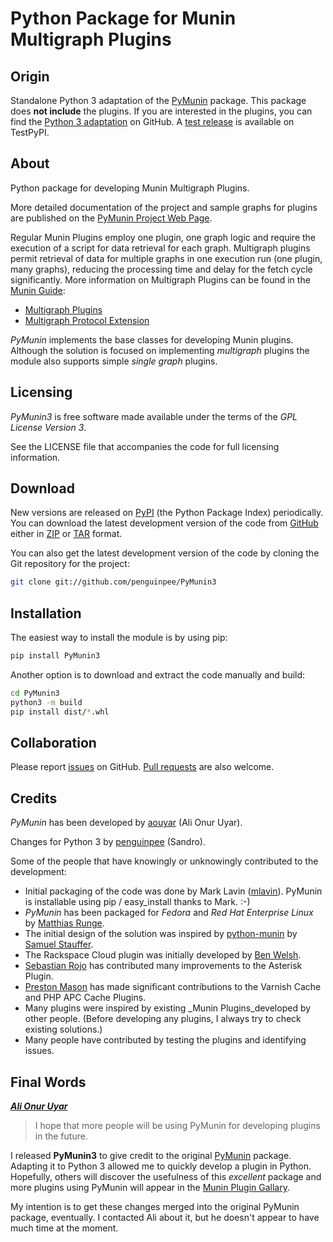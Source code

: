 # Python Package for Munin Multigraph Plugins

## Origin

Standalone Python 3 adaptation of the [PyMunin](https://github.com/aouyar/PyMunin) package. This package does **not include** the plugins. If you are interested in the plugins, you can find the [Python 3 adaptation](https://github.com/penguinpee/PyMunin3/tree/pymunin_plugins_proposal) on GitHub. A [test release](https://test.pypi.org/project/PyMuninPlugins/) is available on TestPyPI.

## About

Python package for developing Munin Multigraph Plugins.

More detailed documentation of the project and sample graphs for plugins are published on the [PyMunin Project Web Page](https://aouyar.github.io/PyMunin/).

Regular Munin Plugins employ one plugin, one graph logic and require the execution of a script for data retrieval for each graph. Multigraph plugins permit retrieval of data for multiple graphs in one execution run (one plugin, many graphs), reducing the processing time and delay for the fetch cycle significantly.
More information on Multigraph Plugins can be found in the
[Munin Guide](https://guide.munin-monitoring.org/en/latest/index.html):

* [Multigraph Plugins](https://guide.munin-monitoring.org/en/latest/plugin/multigraphing.html)
* [Multigraph Protocol Extension](https://guide.munin-monitoring.org/en/latest/plugin/protocol-multigraph.html)

_PyMunin_ implements the base classes for developing Munin plugins. Although the solution is focused on implementing _multigraph_ plugins the module also supports simple _single graph_ plugins.

## Licensing

_PyMunin3_ is free software made available under the terms of the _GPL License Version 3_.

See the LICENSE file that accompanies the code for full licensing information.

## Download

New versions are released on [PyPI](https://pypi.python.org/pypi/PyMunin3) (the Python Package Index) periodically. You can download the latest development version of the code from [GitHub](https://github.com/penguinpee/PyMunin3) either in [ZIP](https://github.com/penguinpee/PyMunin3/zipball/master) or [TAR](https://github.com/penguinpee/PyMunin3/tarball/master) format.

You can also get the latest development version of the code by cloning the Git repository for the project:

```bash
git clone git://github.com/penguinpee/PyMunin3
```

## Installation

The easiest way to install the module is by using pip:

```bash
pip install PyMunin3
```

Another option is to download and extract the code manually and build:

```bash
cd PyMunin3
python3 -m build
pip install dist/*.whl
```

## Collaboration

Please report [issues](https://github.com/penguinpee/PyMunin3/issues) on GitHub. [Pull requests](https://github.com/penguinpee/PyMunin3/pulls) are also welcome.

## Credits

_PyMunin_ has been developed by [aouyar](https://github.com/aouyar) (Ali Onur Uyar).

Changes for Python 3 by [penguinpee](https://github.com/penguinpee) (Sandro).

Some of the people that have knowingly or unknowingly contributed to the development:

* Initial packaging of the code was done by Mark Lavin
  ([mlavin](https://github.com/mlavin)). PyMunin is installable using pip / easy_install thanks to Mark. :-)
* _PyMunin_ has been packaged for _Fedora_ and _Red Hat Enterprise Linux_ by [Matthias Runge](http://www.matthias-runge.de).
* The initial design of the solution was inspired by [python-munin](https://github.com/samuel/python-munin) by [Samuel Stauffer](https://github.com/samuel).
* The Rackspace Cloud plugin was initially developed by [Ben Welsh](https://github.com/palewire).
* [Sebastian Rojo](https://github.com/arpagon) has contributed many improvements to the Asterisk Plugin.
* [Preston Mason](https://github.com/pentie) has made significant contributions to the Varnish Cache and PHP APC Cache Plugins.
* Many plugins were inspired by existing _Munin Plugins_developed by other people. (Before developing any plugins, I always try to check existing solutions.)
* Many people have contributed by testing the plugins and identifying issues.

## Final Words

**[_Ali Onur Uyar_](https://github.com/aouyar)**

>I hope that more people will be using PyMunin for developing plugins in the future.

I released **PyMunin3** to give credit to the original [PyMunin](https://github.com/aouyar/PyMunin) package. Adapting it to Python 3 allowed me to quickly develop a plugin in Python. Hopefully, others will discover the usefulness of this _excellent_ package and more plugins using PyMunin will appear in the [Munin Plugin Gallary](https://gallery.munin-monitoring.org/implementation_languages/python3/).

My intention is to get these changes merged into the original PyMunin package, eventually. I contacted Ali about it, but he doesn't appear to have much time at the moment.
